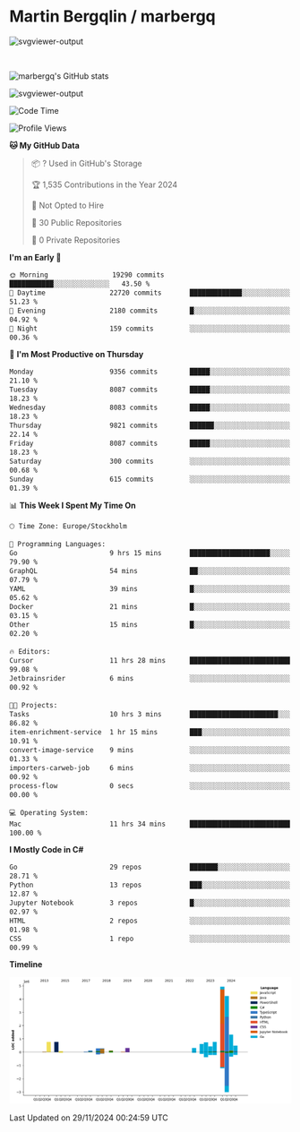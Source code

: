 # Martin Bergqlin / marbergq

![svgviewer-output](https://user-images.githubusercontent.com/2405410/206014777-22d41ecb-c24f-421d-b7d9-bba2cb5bb0de.svg)

<br>

<!--- [![Martin's Week](https://github-readme-stats.vercel.app/api/wakatime?username=marbergq&theme=dark)](https://github.com/anuraghazra/github-readme-stats) -->

![marbergq's GitHub stats](https://github-readme-stats.vercel.app/api?username=marbergq&count_private=true&show_icons=true)

![svgviewer-output](https://wakatime.com/badge/user/3f0a2069-6683-4e19-9a4a-7d21ea815067.svg)

<!--START_SECTION:waka-->
![Code Time](http://img.shields.io/badge/Code%20Time-4%2C623%20hrs%2053%20mins-blue)

![Profile Views](http://img.shields.io/badge/Profile%20Views-0-blue)

**🐱 My GitHub Data** 

> 📦 ? Used in GitHub's Storage 
 > 
> 🏆 1,535 Contributions in the Year 2024
 > 
> 🚫 Not Opted to Hire
 > 
> 📜 30 Public Repositories 
 > 
> 🔑 0 Private Repositories 
 > 
**I'm an Early 🐤** 

```text
🌞 Morning                19290 commits       ███████████░░░░░░░░░░░░░░   43.50 % 
🌆 Daytime                22720 commits       █████████████░░░░░░░░░░░░   51.23 % 
🌃 Evening                2180 commits        █░░░░░░░░░░░░░░░░░░░░░░░░   04.92 % 
🌙 Night                  159 commits         ░░░░░░░░░░░░░░░░░░░░░░░░░   00.36 % 
```
📅 **I'm Most Productive on Thursday** 

```text
Monday                   9356 commits        █████░░░░░░░░░░░░░░░░░░░░   21.10 % 
Tuesday                  8087 commits        █████░░░░░░░░░░░░░░░░░░░░   18.23 % 
Wednesday                8083 commits        █████░░░░░░░░░░░░░░░░░░░░   18.23 % 
Thursday                 9821 commits        ██████░░░░░░░░░░░░░░░░░░░   22.14 % 
Friday                   8087 commits        █████░░░░░░░░░░░░░░░░░░░░   18.23 % 
Saturday                 300 commits         ░░░░░░░░░░░░░░░░░░░░░░░░░   00.68 % 
Sunday                   615 commits         ░░░░░░░░░░░░░░░░░░░░░░░░░   01.39 % 
```


📊 **This Week I Spent My Time On** 

```text
🕑︎ Time Zone: Europe/Stockholm

💬 Programming Languages: 
Go                       9 hrs 15 mins       ████████████████████░░░░░   79.90 % 
GraphQL                  54 mins             ██░░░░░░░░░░░░░░░░░░░░░░░   07.79 % 
YAML                     39 mins             █░░░░░░░░░░░░░░░░░░░░░░░░   05.62 % 
Docker                   21 mins             █░░░░░░░░░░░░░░░░░░░░░░░░   03.15 % 
Other                    15 mins             █░░░░░░░░░░░░░░░░░░░░░░░░   02.20 % 

🔥 Editors: 
Cursor                   11 hrs 28 mins      █████████████████████████   99.08 % 
Jetbrainsrider           6 mins              ░░░░░░░░░░░░░░░░░░░░░░░░░   00.92 % 

🐱‍💻 Projects: 
Tasks                    10 hrs 3 mins       ██████████████████████░░░   86.82 % 
item-enrichment-service  1 hr 15 mins        ███░░░░░░░░░░░░░░░░░░░░░░   10.91 % 
convert-image-service    9 mins              ░░░░░░░░░░░░░░░░░░░░░░░░░   01.33 % 
importers-carweb-job     6 mins              ░░░░░░░░░░░░░░░░░░░░░░░░░   00.92 % 
process-flow             0 secs              ░░░░░░░░░░░░░░░░░░░░░░░░░   00.00 % 

💻 Operating System: 
Mac                      11 hrs 34 mins      █████████████████████████   100.00 % 
```

**I Mostly Code in C#** 

```text
Go                       29 repos            ███████░░░░░░░░░░░░░░░░░░   28.71 % 
Python                   13 repos            ███░░░░░░░░░░░░░░░░░░░░░░   12.87 % 
Jupyter Notebook         3 repos             █░░░░░░░░░░░░░░░░░░░░░░░░   02.97 % 
HTML                     2 repos             ░░░░░░░░░░░░░░░░░░░░░░░░░   01.98 % 
CSS                      1 repo              ░░░░░░░░░░░░░░░░░░░░░░░░░   00.99 % 
```



**Timeline**

![Lines of Code chart](https://raw.githubusercontent.com/marbergq/marbergq/main/assets/bar_graph.png)


 Last Updated on 29/11/2024 00:24:59 UTC
<!--END_SECTION:waka-->
